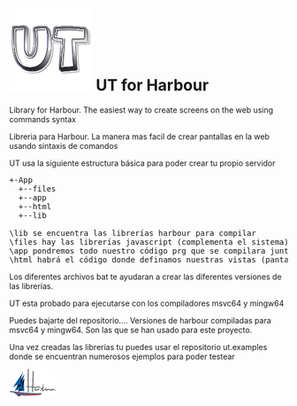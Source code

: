 ﻿![alt text](https://github.com/carles9000/ut/blob/main/files/images/ut_ico.png)
UT for Harbour
==============

Library for Harbour. The easiest way to create screens on the web using commands syntax

Libreria para Harbour. La manera mas facil de crear pantallas en la web usando sintaxis de comandos

UT usa la siguiente estructura básica para poder crear tu propio servidor
<pre>
+-App
  +--files 
  +--app 
  +--html  
  +--lib  

\lib se encuentra las librerías harbour para compilar 
\files hay las librerías javascript (complementa el sistema) 
\app pondremos todo nuestro código prg que se compilara junto a nuestro servidor 
\html habrá el código donde definamos nuestras vistas (pantallas) 
</pre>


Los diferentes archivos bat te ayudaran a crear las diferentes versiones de las  librerías.

UT esta probado para ejecutarse con los compiladores msvc64 y mingw64 

Puedes bajarte del repositorio…. Versiones de harbour compiladas para msvc64 y mingw64. Son las que se han usado para este proyecto.

Una vez creadas las librerías tu puedes usar el repositorio ut.examples donde se encuentran numerosos ejemplos para poder testear 



![alt text](https://github.com/carles9000/ut/blob/main/files/images/harbour_mini.png)